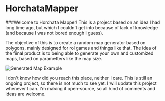 # HorchataMapper

###Welcome to Horchata Mapper!
This is a project based on an idea I had long time ago, but which I couldn't get into because of lack of knowledge (and because I was not bored enough I guess).

The objective of this is to create a random map generator based on polygons, mainly designed for rol games and things like that. The idea of the fiinal product is to being able to generate your own and customized maps, based on parametters like the map size.

![Generated Map Example](https://i.imgur.com/jyTQqI3.png)

I don't know how did you reach this place, neither I care. This is still an ongoing project, so there is not much to see yet. I will update this project whenever I can.
I'm making it open-source, so all kind of comments and ideas are welcome.

